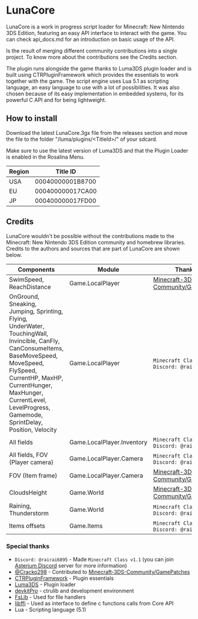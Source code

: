 # LunaCore
LunaCore is a work in progress script loader for Minecraft: New Nintendo 3DS Edition, featuring an easy API interface to interact with the game. You can check api_docs.md for an introduction on basic usage of the API.

Is the result of merging different community contributions into a single project. To know more about the contributions see the Credits section.

The plugin runs alongside the game thanks to Luma3DS plugin loader and is built using CTRPluginFramework which provides the essentials to work together with the game. The script engine uses Lua 5.1 as scripting language, an easy language to use with a lot of possibilities. It was also chosen because of its easy implementation in embedded systems, for its powerful C API and for being lightweight.

## How to install
Download the latest LunaCore.3gx file from the releases section and move the file to the folder "/luma/plugins/\<TitleId>/" of your sdcard.

Make sure to use the latest version of Luma3DS and that the Plugin Loader is enabled in the Rosalina Menu.

| Region | Title ID |
| --- | --- |
| USA | 00040000001B8700 |
| EU | 000400000017CA00 |
| JP | 000400000017FD00 |

## Credits
LunaCore wouldn't be possible without the contributions made to the Minecraft: New Nintendo 3DS Edition community and homebrew libraries. Credits to the authors and sources that are part of LunaCore are shown below.

| Components | Module | Thanks to |
| --- | --- | --- | 
| SwimSpeed, ReachDistance | Game.LocalPlayer | [Minecraft-3DS-Community/GamePatches](https://github.com/Minecraft-3DS-Community/GamePatches) |
| OnGround, Sneaking, Jumping, Sprinting, Flying, UnderWater, TouchingWall, Invincible, CanFly, CanConsumeItems, BaseMoveSpeed, MoveSpeed, FlySpeed, CurrentHP, MaxHP, CurrentHunger, MaxHunger, CurrentLevel, LevelProgress, Gamemode, SprintDelay, Position, Velocity | Game.LocalPlayer | `Minecraft Class v1.1` by `Discord: @rairai6895` |
| All fields | Game.LocalPlayer.Inventory | `Minecraft Class v1.1` by `Discord: @rairai6895` |
| All fields, FOV (Player camera) | Game.LocalPlayer.Camera | `Minecraft Class v1.1` by `Discord: @rairai6895` |
| FOV (Item frame) | Game.LocalPlayer.Camera | [Minecraft-3DS-Community/GamePatches](https://github.com/Minecraft-3DS-Community/GamePatches) |
| CloudsHeight | Game.World | [Minecraft-3DS-Community/GamePatches](https://github.com/Minecraft-3DS-Community/GamePatches) |
| Raining, Thunderstorm | Game.World | `Minecraft Class v1.1` by `Discord: @rairai6895` |
| Items offsets | Game.Items | `Minecraft Class v1.1` by `Discord: @rairai6895` |

### Special thanks
- `Discord: @rairai6895` - Made `Minecraft Class v1.1` (you can join [Asterium Discord](https://discord.gg/MXFfpyEk) server for more information)
- [@Cracko298](https://github.com/Cracko298) - Contributed to [Minecraft-3DS-Community/GamePatches](https://github.com/Minecraft-3DS-Community/GamePatches)
- [CTRPluginFramework](https://gitlab.com/thepixellizeross/ctrpluginframework) - Plugin essentials
- [Luma3DS](https:/github.com/LumaTeam/Luma3DS) - Plugin loader
- [devkitPro](https://github.com/devkitPro) - ctrulib and development environment
- [FsLib](https://github.com/J-D-K/FsLib) - Used for file handlers
- [libffi](https://github.com/libffi/libffi) - Used as interface to define c functions calls from Core API
- Lua - Scripting language (5.1)
